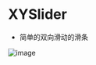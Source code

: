 # XYSlider
- 简单的双向滑动的滑条

![image](https://github.com/iOSyan/XYSlider/blob/main/XYSlider/preview.gif?raw=true) 
